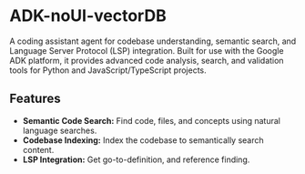 # ADK-noUI-vectorDB

A coding assistant agent for codebase understanding, semantic search, and Language Server Protocol (LSP) integration. Built for use with the Google ADK platform, it provides advanced code analysis, search, and validation tools for Python and JavaScript/TypeScript projects.

## Features
- **Semantic Code Search:** Find code, files, and concepts using natural language searches.
- **Codebase Indexing:** Index the codebase to semantically search content.
- **LSP Integration:** Get go-to-definition, and reference finding.
